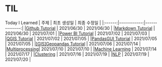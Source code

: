 # TIL
Today I Learned
| 주제 | 최초 생성일 | 최종 수정일 |
|:------:|------------:|--------------:|
|[Github Tutorial](./Git/Github.md) | 2021/06/30 | 2021/06/30 |
|[Markdown Tutorial](./Markdown/Markdown_tutorial.md) | 2021/06/30 | 2021/07/01 |
|[Power BI Tutorial](./Power_BI/power_bi_tutorial.md) | 2021/07/02 | 2021/07/03 |
|[QGIS Tutorial](./QGIS/qgis_tutorial.md) | 2021/07/02 | 2021/07/05 |
|[PandasGUI Tutorial](./PandasGUI/PandasGUI_Tutorial.ipynb) | 2021/07/05 | 2021/07/05 |
|[[GIS]Geopandas Tutorial](./[GIS]Geopandas/[GIS]Geopandas.ipynb) | 2021/07/06 | 2021/07/14 |
|[Multiprocessing](./Multiprocessing/Multiprocessing_tutorial.md)| 2021/07/10 | 2021/07/10 |
|[Machine Learning](./Machine_Learning/Machine_learning_tutorial.md) | 2021/07/14 | 2021/07/17 |
|[Clustering](./Machine_Learning/Clustering/clustering_tutorial.ipynb) | 2021/07/16 | 2021/07/19 |
|[NLP](./Machine_Learning/RNN/NLP.ipynb) | 2021/07/19 | 2021/07/20 |
